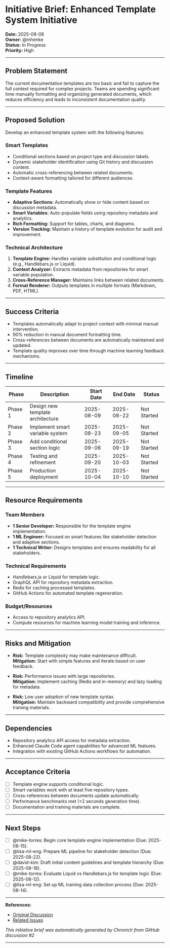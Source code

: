 # Initiative Brief: Enhanced Template System Initiative

**Date:** 2025-08-08  
**Owner:** @mhenke  
**Status:** In Progress  
**Priority:** High  

---

## Problem Statement

The current documentation templates are too basic and fail to capture the full context required for complex projects. Teams are spending significant time manually formatting and organizing generated documents, which reduces efficiency and leads to inconsistent documentation quality.

---

## Proposed Solution

Develop an enhanced template system with the following features:

### Smart Templates
- Conditional sections based on project type and discussion labels.
- Dynamic stakeholder identification using Git history and discussion content.
- Automatic cross-referencing between related documents.
- Context-aware formatting tailored for different audiences.

### Template Features
- **Adaptive Sections:** Automatically show or hide content based on discussion metadata.
- **Smart Variables:** Auto-populate fields using repository metadata and analytics.
- **Rich Formatting:** Support for tables, charts, and diagrams.
- **Version Tracking:** Maintain a history of template evolution for audit and improvement.

### Technical Architecture
1. **Template Engine:** Handles variable substitution and conditional logic (e.g., Handlebars.js or Liquid).
2. **Context Analyzer:** Extracts metadata from repositories for smart variable population.
3. **Cross-Reference Manager:** Maintains links between related documents.
4. **Format Renderer:** Outputs templates in multiple formats (Markdown, PDF, HTML).

---

## Success Criteria

- Templates automatically adapt to project context with minimal manual intervention.
- 90% reduction in manual document formatting time.
- Cross-references between documents are automatically maintained and updated.
- Template quality improves over time through machine learning feedback mechanisms.

---

## Timeline

| Phase       | Description                                | Start Date | End Date   | Status       |
|-------------|--------------------------------------------|------------|------------|--------------|
| Phase 1     | Design new template architecture           | 2025-08-09 | 2025-08-22 | Not Started  |
| Phase 2     | Implement smart variable system            | 2025-08-23 | 2025-09-05 | Not Started  |
| Phase 3     | Add conditional section logic              | 2025-09-06 | 2025-09-19 | Not Started  |
| Phase 4     | Testing and refinement                     | 2025-09-20 | 2025-10-03 | Not Started  |
| Phase 5     | Production deployment                      | 2025-10-04 | 2025-10-10 | Not Started  |

---

## Resource Requirements

### Team Members
- **1 Senior Developer:** Responsible for the template engine implementation.
- **1 ML Engineer:** Focused on smart features like stakeholder detection and adaptive sections.
- **1 Technical Writer:** Designs templates and ensures readability for all stakeholders.

### Technical Requirements
- Handlebars.js or Liquid for template logic.
- GraphQL API for repository metadata extraction.
- Redis for caching processed templates.
- GitHub Actions for automated template regeneration.

### Budget/Resources
- Access to repository analytics API.
- Compute resources for machine learning model training and inference.

---

## Risks and Mitigation

- **Risk:** Template complexity may make maintenance difficult.  
  **Mitigation:** Start with simple features and iterate based on user feedback.
  
- **Risk:** Performance issues with large repositories.  
  **Mitigation:** Implement caching (Redis and in-memory) and lazy loading for metadata.
  
- **Risk:** Low user adoption of new template syntax.  
  **Mitigation:** Maintain backward compatibility and provide comprehensive training materials.

---

## Dependencies

- Repository analytics API access for metadata extraction.
- Enhanced Claude Code agent capabilities for advanced ML features.
- Integration with existing GitHub Actions workflows for automation.

---

## Acceptance Criteria

- [ ] Template engine supports conditional logic.
- [ ] Smart variables work with at least five repository types.
- [ ] Cross-references between documents update automatically.
- [ ] Performance benchmarks met (<2 seconds generation time).
- [ ] Documentation and training materials are complete.

---

## Next Steps

- [ ] @mike-torres: Begin core template engine implementation (Due: 2025-08-15).
- [ ] @lisa-ml-eng: Prepare ML pipeline for stakeholder detection (Due: 2025-08-22).
- [ ] @david-kim: Draft initial content guidelines and template hierarchy (Due: 2025-08-18).
- [ ] @mike-torres: Evaluate Liquid vs Handlebars.js for template logic (Due: 2025-08-12).
- [ ] @lisa-ml-eng: Set up ML training data collection process (Due: 2025-08-14).

---

**References:**
- [Original Discussion](https://github.com/mhenke/chroniclr/discussions/2)
- [Related Issues](https://github.com/mhenke/chroniclr/issues)

*This initiative brief was automatically generated by Chroniclr from GitHub discussion #2*

---